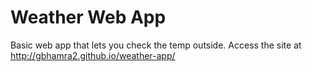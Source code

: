 # Weather Web App
Basic web app that lets you check the temp outside.
Access the site at http://gbhamra2.github.io/weather-app/
